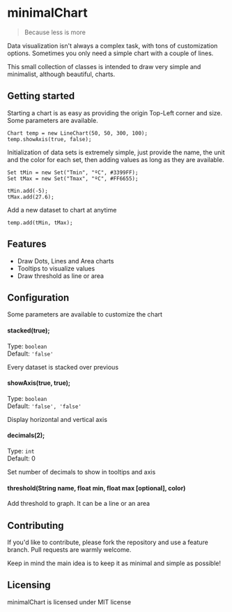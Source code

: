 # minimalChart
>Because less is more

Data visualization isn't always a complex task, with tons of customization options. Sometimes you only need a simple chart with a couple of lines.

This small collection of classes is intended to draw very simple and minimalist, although beautiful, charts.

## Getting started

Starting a chart is as easy as providing the origin Top-Left corner and size. Some parameters are available.

```
Chart temp = new LineChart(50, 50, 300, 100);
temp.showAxis(true, false);
```

Initialization of data sets is extremely simple, just provide the name, the unit and the color for each set, then adding values as long as they are available.

```
Set tMin = new Set("Tmin", "ºC", #3399FF);
Set tMax = new Set("Tmax", "ºC", #FF6655);

tMin.add(-5);
tMax.add(27.6);
```

Add a new dataset to chart at anytime

```
temp.add(tMin, tMax);
```

## Features

* Draw Dots, Lines and Area charts
* Tooltips to visualize values
* Draw threshold as line or area

## Configuration

Some parameters are available to customize the chart

#### stacked(true);
Type: `boolean`  
Default: `'false'`

Every dataset is stacked over previous

#### showAxis(true, true);
Type: `boolean`  
Default: `'false', 'false'`

Display horizontal and vertical axis

#### decimals(2);
Type: `int`  
Default: 0

Set number of decimals to show in tooltips and axis

#### threshold(String name, float min, float max [optional], color)

Add threshold to graph. It can be a line or an area

## Contributing

If you'd like to contribute, please fork the repository and use a feature
branch. Pull requests are warmly welcome.

Keep in mind the main idea is to keep it as minimal and simple as possible!

## Licensing

minimalChart is licensed under MIT license